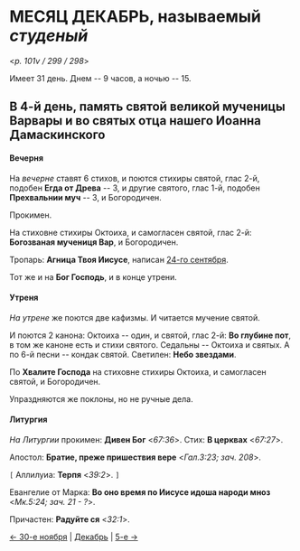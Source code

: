
# МЕСЯЦ ДЕКАБРЬ, называемый *студеный*

<*p. 101v / 299 / 298*>

Имеет 31 день. Днем -- 9 часов, а ночью -- 15.

## В 4-й день, память святой великой мученицы Варвары и во святых отца нашего Иоанна Дамаскинского

#### Вечерня

На *вечерне* ставят 6 стихов, и поются стихиры святой, глас 2-й, подобен **Егда от Древа** -- 3, 
и другие святого, глас 1-й, подобен **Прехвальнии муч** -- 3, и Богородичен. 

Прокимен.  

На стиховне стихиры Октоиха, и самогласен святой, глас 2-й: **Богозваная мучениця Вар**, 
и Богородичен.    

Тропарь: **Агница Твоя Иисусе**, написан [24-го сентября](../09_september/09_24_AST.ru.md). 

Тот же и на **Бог Господь**, и в конце утрени. 

#### Утреня

*На утрене* же поются две кафизмы. 
И читается мучение святой.  
 
И поются 2 канона: Октоиха -- один, и святой, глас 2-й: **Во глубине пот**, в том же каноне есть и стихи
святого. 
Седальны -- Октоиха и святых. 
А по 6-й песни -- кондак святой. 
Светилен: **Небо звездами**. 

По **Хвалите Господа** на стиховне стихиры Октоиха, и самогласен святой, и Богородичен. 
 
Упраздняются же поклоны, но не ручные дела. 
 
#### Литургия

*На Литургии* прокимен: **Дивен Бог** <*67:36*>. 
Стих: **В церквах** <*67:27*>.

Апостол: **Братие, преже пришествия вере** <*Гал.3:23; зач. 208*>. 

`[` Аллилуиа: **Терпя** <*39:2*>. `]` 

Евангелие от Марка: **Во оно время по Иисусе идоша народи мноз** <*Мк.5:24; зач. 21 - ?*>. 

Причастен: **Радуйте ся** <*32:1*>. 

[← 30-е ноября](../11_november/11_30_AST.ru.md) | [Декабрь](README.md#4-й) | [5-е →](12_05_AST.ru.md) 
